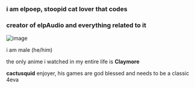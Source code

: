 ### i am elpoep, stoopid cat lover that codes
### creator of elpAudio and everything related to it
![image](https://github.com/user-attachments/assets/a5a06b1c-ad97-4e09-962b-71a6b0b2f947)

i am male (he/him)

the only anime i watched in my entire life is **Claymore**

**cactusquid** enjoyer, his games are god blessed and needs to be a classic 4eva

